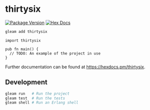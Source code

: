 # thirtysix

[![Package Version](https://img.shields.io/hexpm/v/thirtysix)](https://hex.pm/packages/thirtysix)
[![Hex Docs](https://img.shields.io/badge/hex-docs-ffaff3)](https://hexdocs.pm/thirtysix/)

```sh
gleam add thirtysix
```
```gleam
import thirtysix

pub fn main() {
  // TODO: An example of the project in use
}
```

Further documentation can be found at <https://hexdocs.pm/thirtysix>.

## Development

```sh
gleam run   # Run the project
gleam test  # Run the tests
gleam shell # Run an Erlang shell
```
